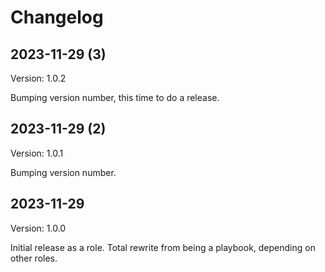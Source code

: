 # Changelog

## 2023-11-29 (3)

Version: 1.0.2

Bumping version number, this time to do a release.

## 2023-11-29 (2)

Version: 1.0.1

Bumping version number.

## 2023-11-29

Version: 1.0.0

Initial release as a role. Total rewrite from being a playbook, depending on other roles.
